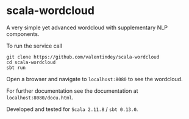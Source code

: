 # scala-wordcloud

A very simple yet advanced wordcloud with supplementary NLP components.

To run the service call

    git clone https://github.com/valentindey/scala-wordcloud
    cd scala-wordcloud
    sbt run

Open a browser and navigate to `localhost:8080` to see the wordcloud.

For further documentation see the documentation at `localhost:8080/docu.html`.

Developed and tested for `Scala 2.11.8` / `sbt 0.13.0`. 
